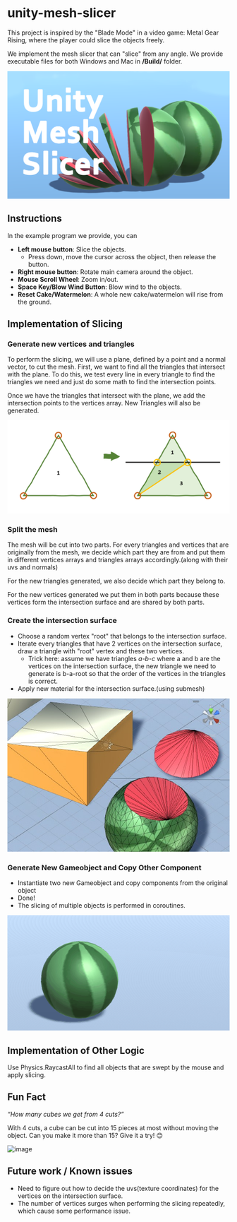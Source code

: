 # unity-mesh-slicer
This project is inspired by the "Blade Mode" in a video game: Metal Gear Rising, where the player could slice the objects freely.

We implement the mesh slicer that can "slice" from any angle. We provide executable files for both Windows and Mac in **/Build/** folder.

![image](https://github.com/capneuron/unity-mesh-slicer/blob/master/Image/5.png?raw=true)

## Instructions
In the example program we provide, you can

- **Left mouse button**: Slice the objects.
    - Press down, move the cursor across the object, then release the button.
- **Right mouse button**: Rotate main camera around the object.
- **Mouse Scroll Wheel**: Zoom in/out.
- **Space Key/Blow Wind Button**: Blow wind to the objects.
- **Reset Cake/Watermelon**: A whole new cake/watermelon will rise from the ground.

## Implementation of Slicing

### Generate new vertices and triangles
To perform the slicing, we will use a plane, defined by a point and a normal vector, to cut the mesh. First, we want to find all the triangles that intersect with the plane. To do this, we test every line in every triangle to find the triangles we need and just do some math to find the intersection points.

Once we have the triangles that intersect with the plane, we add the intersection points to the vertices array. New Triangles will also be generated.

![image](https://github.com/capneuron/unity-mesh-slicer/blob/master/Image/fig3.png?raw=true)

### Split the mesh
The mesh will be cut into two parts. For every triangles and vertices that are originally from the mesh, we decide which part they are from and put them in different vertices arrays and triangles arrays accordingly.(along with their uvs and normals)

For the new triangles generated, we also decide which part they belong to.

For the new vertices generated we put them in both parts because these vertices form the intersection surface and are shared by both parts.

### Create the intersection surface
- Choose a random vertex "root" that belongs to the intersection surface.
- Iterate every triangles that have 2 vertices on the intersection surface, draw a triangle with "root" vertex and these two vertices.
    - Trick here: assume we have triangles *a-b-c* where a and b are the vertices on the intersection surface, the new triangle we need to generate is b-a-root so that the order of the vertices in the triangles is correct.
- Apply new material for the intersection surface.(using submesh)

![image](https://github.com/capneuron/unity-mesh-slicer/blob/master/Image/fig1.jpg?raw=true)

### Generate New Gameobject and Copy Other Component
- Instantiate two new Gameobject and copy components from the original object
- Done!
- The slicing of multiple objects is performed in coroutines.

![image](https://github.com/capneuron/unity-mesh-slicer/blob/master/Image/example.gif?raw=true)

## Implementation of Other Logic
Use Physics.RaycastAll to find all objects that are swept by the mouse and apply slicing.


## Fun Fact
*“How many cubes we get from 4 cuts?”*

With 4 cuts, a cube can be cut into 15 pieces at most without moving the object. Can you make it more than 15? Give it a try! 😊

![image](https://github.com/capneuron/unity-mesh-slicer/blob/master/Image/cakeSlicing.gif?raw=true)

## Future work / Known issues
- Need to figure out how to decide the uvs(texture coordinates) for the vertices on the intersection surface.
- The number of vertices surges when performing the slicing repeatedly, which cause some performance issue.

